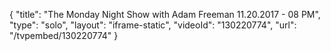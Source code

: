 {
    "title": "The Monday Night Show with Adam Freeman 11.20.2017 - 08 PM",
    "type": "solo",
    "layout": "iframe-static",
    "videoId": "130220774",
    "url": "\/tvpembed\/130220774"
}